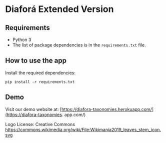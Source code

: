 # Diaforá Extended Version

## Requirements

* Python 3
* The list of package dependencies is in the `requirements.txt` file.

## How to use the app

Install the required dependencies:
```
pip install -r requirements.txt
```


## Demo
Visit our demo website at:
[https://diafora-taxonomies.herokuapp.com/](https://diafora-taxonomies. 
app.com/)

Logo License: Creative Commons
https://commons.wikimedia.org/wiki/File:Wikimania2019_leaves_stem_icon.svg


